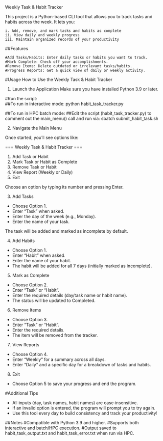 Weekly Task & Habit Tracker

This project is a Python-based CLI tool that allows you to track tasks and habits across the week. It lets you:

    i. Add, remove, and mark tasks and habits as complete
    ii. View daily and weekly progress
    iii. Maintain organized records of your productivity

##Features

    #Add Tasks/Habits: Enter daily tasks or habits you want to track.
    #Mark Complete: Check off your accomplishments.
    #Remove Items: Delete outdated or irrelevant tasks/habits.
    #Progress Reports: Get a quick view of daily or weekly activity.

#Usage
How to Use the Weekly Task & Habit Tracker

1. Launch the Application
Make sure you have installed Python 3.9 or later.

#Run the script:    
##To run in interactive mode: python habit_task_tracker.py

##To run in HPC batch mode:
##Edit the script (habit_task_tracker.py) to comment out the main_menu() call and run via:
sbatch submit_habit_task.sh

2. Navigate the Main Menu

Once started, you’ll see options like:

=== Weekly Task & Habit Tracker ===
1. Add Task or Habit
2. Mark Task or Habit as Complete
3. Remove Task or Habit
4. View Report (Weekly or Daily)
5. Exit
   
Choose an option by typing its number and pressing Enter.

3. Add Tasks
- Choose Option 1.
- Enter “Task” when asked.
- Enter the day of the week (e.g., Monday).
- Enter the name of your task.

The task will be added and marked as incomplete by default.

4. Add Habits
- Choose Option 1.
- Enter “Habit” when asked.
- Enter the name of your habit.
- The habit will be added for all 7 days (initially marked as incomplete).

5. Mark as Complete
- Choose Option 2.
- Enter “Task” or “Habit”.
- Enter the required details (day/task name or habit name).
- The status will be updated to Completed.

6. Remove Items
- Choose Option 3.
- Enter “Task” or “Habit”.
- Enter the required details.
- The item will be removed from the tracker.

7. View Reports
- Choose Option 4.
- Enter “Weekly” for a summary across all days.
- Enter “Daily” and a specific day for a breakdown of tasks and habits.

8. Exit
- Choose Option 5 to save your progress and end the program.

#Additional Tips
- All inputs (day, task names, habit names) are case‑insensitive.
- If an invalid option is entered, the program will prompt you to try again.
- Use this tool every day to build consistency and track your productivity!

##Notes
#Compatible with Python 3.9 and higher.
#Supports both interactive and batch/HPC execution.
#Output saved to habit_task_output.txt and habit_task_error.txt when run via HPC.

